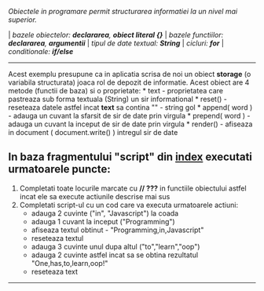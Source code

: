 *Obiectele in programare permit structurarea informatiei la un nivel mai superior.*

| *bazele obiectelor: **declararea**, **obiect literal {}***
| *bazele functiilor: **declararea**, **argumentii***
| *tipul de date textual: **String***
| *cicluri: **for***
| *conditionale: **if/else***

---

Acest exemplu presupune ca in aplicatia scrisa de noi un obiect **storage** (o variabila structurata) joaca rol de depozit de informatie. Acest obiect are 4 metode (functii de baza) si o proprietate:
    * text - proprietatea care pastreaza sub forma textuala (String) un sir informational
    * reset() - reseteaza datele astfel incat **text** sa contina "" - string gol
    * append( word ) - adauga un cuvant la sfarsit de sir de date prin virgula
    * prepend( word ) - adauga un cuvant la inceput de sir de date prin virgula
    * render() - afiseaza in document ( document.write() ) intregul sir de date

## In baza fragmentului "script" din [index](./index.html) executati urmatoarele puncte:
1. Completati toate locurile marcate cu **// ???** in functiile obiectului astfel incat ele sa execute actiunile descrise mai sus 
2. Completati script-ul cu un cod care va executa urmatoarele actiuni:
    * adauga 2 cuvinte ("in", "Javascript") la coada 
    * adauga 1 cuvant la inceput ("Programming")
    * afiseaza textul obtinut - "Programming,in,Javascript"
    * reseteaza textul
    * adauga 3 cuvinte unul dupa altul ("to","learn","oop")
    * adauga 2 cuvinte astfel incat sa se obtina rezultatul "One,has,to,learn,oop!"
    * reseteaza text
   
---

